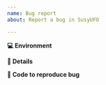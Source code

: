 ```yaml
---
name: Bug report
about: Report a bug in SusyUFO

---
```


<!-- Briefly describe the issue you're experiencing. Tell us what you were trying to do and what happened instead. -->

<!-- Remember, this is not a place to ask for help debugging code. For that, we welcome you in the Zeppelin Forum: https://forum.zeppelin.solutions/. -->

**💻 Environment**

<!-- Tell us what version of SusyUFO you're using, and how you're using it: Susyknot, Fourier, etc. -->

**📝 Details**

<!-- Describe the problem you have been experiencing in more detail. Include as much information as you think is relevant. Keep in mind that transactions can fail for many reasons; context is key here. -->

**🔢 Code to reproduce bug**

<!-- We will be able to better help if you provide a minimal example that triggers the bug. -->
